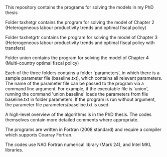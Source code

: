 This repository contains the programs for solving the models in my PhD thesis

Folder taxhetgr contains the program for solving the model of Chapter 2 (Heterogeneous labour productivity
trends and optimal fiscal policy)

Folder taxhetgrtr contains the program for solving the model of Chapter 3 (Heterogeneous labour productivity
trends and optimal fiscal policy with transfers)

Folder union contains the program for solving the model of Chapter 4 (Multi-country optimal fiscal policy)

Each of the three folders contains a folder 'parameters', in which there is a sample parameter file (baseline.txt),
which contains all relevant parameters. The name of the parameter file can be passed to the program via a command line
argument. For example, if the executable file is 'union', running the command 'union baseline' loads the parameters
from file baseline.txt in folder parameters. If the program is run without argument, the parameter file
parameters/baseline.txt is used.


A high-level overview of the algorithms is in the PhD thesis. The codes themselves contain more detailed comments
where appropriate.

The programs are written in Fortran (2008 standard) and require a compiler which supports Coarray Fortran.

The codes use NAG Fortran numerical library (Mark 24), and Intel MKL libraries.
